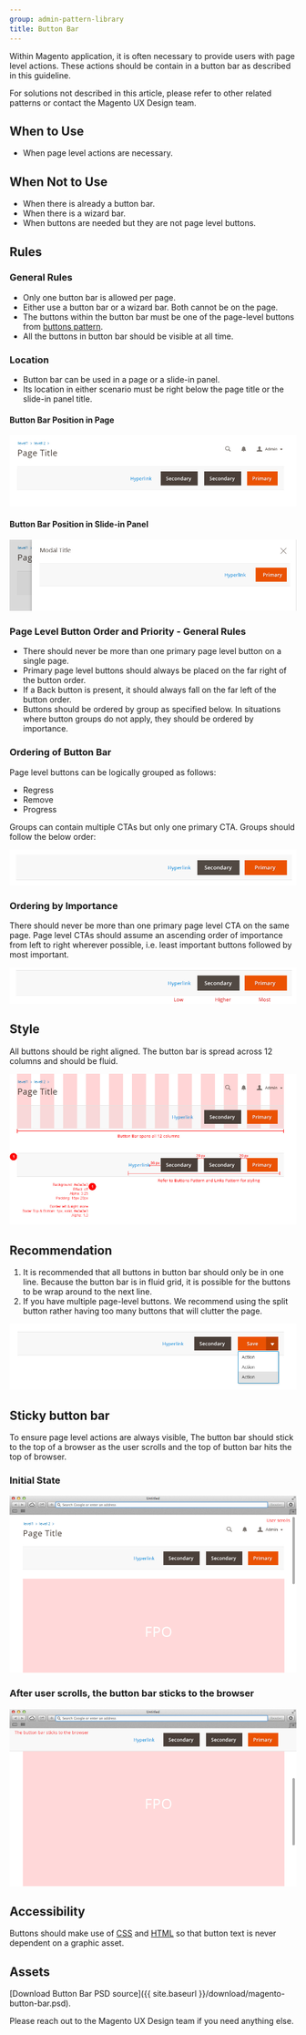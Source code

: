 ```yaml
---
group: admin-pattern-library
title: Button Bar
---
```

Within Magento application, it is often necessary to provide users with page level actions. These actions should be contain in a button bar as described in this guideline.

For solutions not described in this article, please refer to other related patterns or contact the Magento UX Design team.

## When to Use

*  When page level actions are necessary.

## When Not to Use

*  When there is already a button bar.
*  When there is a wizard bar.
*  When buttons are needed but they are not page level buttons.

## Rules

### General Rules

*  Only one button bar is allowed per page.
*  Either use a button bar or a wizard bar. Both cannot be on the page.
*  The buttons within the button bar must be one of the page-level buttons from [buttons pattern](../buttons/buttons.html).
*  All the buttons in button bar should be visible at all time.

### Location

*  Button bar can be used in a page or a slide-in panel.
*  Its location in either scenario must be right below the page title or the slide-in panel title.

#### Button Bar Position in Page

![](img/position-in-page.jpg)

#### Button Bar Position in Slide-in Panel

![](img/position-in-modal.jpg)

### Page Level Button Order and Priority - General Rules

*  There should never be more than one primary page level button on a single page.
*  Primary page level buttons should always be placed on the far right of the button order.
*  If a Back button is present, it should always fall on the far left of the button order.
*  Buttons should be ordered by group as specified below. In situations where button groups do not apply, they should be ordered by importance.

### Ordering of Button Bar

Page level buttons can be logically grouped as follows:

*  Regress
*  Remove
*  Progress

Groups can contain multiple CTAs but only one primary CTA. Groups should follow the below order:

![](img/buttonbar1.png)

### Ordering by Importance

There should never be more than one primary page level CTA on the same page. Page level CTAs should assume an ascending order of importance from left to right wherever possible, i.e. least important buttons followed by most important.

![](img/buttonbar-importance.png)

## Style

All buttons should be right aligned. The button bar is spread across 12 columns and should be fluid.

![](img/buttonbar-style.jpg)

## Recommendation

1. It is recommended that all buttons in button bar should only be in one line. Because the button bar is in fluid grid, it is possible for the buttons to be wrap around to the next line.
1. If you have multiple page-level buttons. We recommend using the split button rather having too many buttons that will clutter the page.

![](img/button-bar-with-splitbutton.jpg)

## Sticky button bar

To ensure page level actions are always visible, The button bar should stick to the top of a browser as the user scrolls and the top of button bar hits the top of browser.

### Initial State

![](img/button-bar-sticky1.jpg)

### After user scrolls, the button bar sticks to the browser

![](img/button-bar-sticky2.jpg)

## Accessibility

Buttons should make use of [CSS](https://glossary.magento.com/css) and [HTML](https://glossary.magento.com/html) so that button text is never dependent on a graphic asset.

## Assets

[Download Button Bar PSD source]({{ site.baseurl }}/download/magento-button-bar.psd).

Please reach out to the Magento UX Design team if you need anything else.

